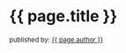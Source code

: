 
# {{ page.title }}
<small class="text-muted">published by: <a href="https://github.com/{{ page.author_github }}">{{ page.author }}</a></small>